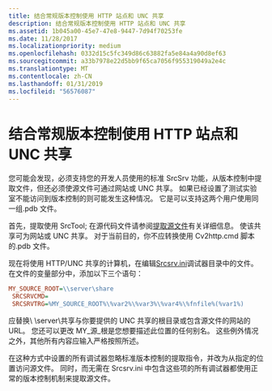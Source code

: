 ```yaml
---
title: 结合常规版本控制使用 HTTP 站点和 UNC 共享
description: 结合常规版本控制使用 HTTP 站点和 UNC 共享
ms.assetid: 1b045a00-45e7-47e8-9447-7d94f70253fe
ms.date: 11/28/2017
ms.localizationpriority: medium
ms.openlocfilehash: 0332d15c5fc349d86c63882fa5e84a4a90d8ef63
ms.sourcegitcommit: a33b7978e22d5bb9f65ca7056f955319049a2e4c
ms.translationtype: MT
ms.contentlocale: zh-CN
ms.lasthandoff: 01/31/2019
ms.locfileid: "56576087"
---
```

# <a name="using-http-sites-and-unc-shares-in-conjuction-with-regular-version-control"></a>结合常规版本控制使用 HTTP 站点和 UNC 共享


您可能会发现，必须支持您的开发人员使用的标准 SrcSrv 功能，从版本控制中提取文件，但还必须使源文件可通过网站或 UNC 共享。 如果已经设置了测试实验室不能访问到版本控制的则可能发生这种情况。 它是可以支持这两个用户使用同一组.pdb 文件。

首先，提取使用 SrcTool; 在源代码文件请参阅[提取源文件](extracting-source-files.md)有关详细信息。 使该共享可为网站或 UNC 共享。 对于当前目的，你不应转换使用 Cv2http.cmd 脚本的.pdb 文件。

现在将使用 HTTP/UNC 共享的计算机，在编辑[Srcsrv.ini](the-srcsrv-ini-file.md)调试器目录中的文件。 在文件的变量部分中，添加以下三个语句：

```ini
MY_SOURCE_ROOT=\\server\share
 SRCSRVCMD=
 SRCSRVTRG=%MY_SOURCE_ROOT%\%var2%\%var3%\%var4%\%fnfile%(%var1%)
```

应替换\\ \\server\\共享与你要提供的 UNC 共享的根目录或包含源文件的网站的 URL。 您还可以更改 MY\_源\_根是您想要描述此位置的任何别名。 这些例外情况之外，其他所有内容应输入严格按照所述。

在这种方式中设置的所有调试器忽略标准版本控制的提取指令，并改为从指定的位置访问源文件。 同时，而无需在 Srcsrv.ini 中包含这些项的所有调试器都使用正常的版本控制机制来提取源文件。

 

 





